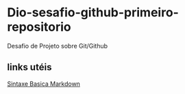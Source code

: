 # Dio-sesafio-github-primeiro-repositorio
Desafio de Projeto sobre Git/Github

## links utéis

[Sintaxe Basica Markdown]()
